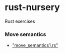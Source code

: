 # rust-nursery
Rust exercises

### Move semantics

- ["move_semantics1.rs"](https://play.rust-lang.org/?code=%2F%2F%0D%0A%2F%2F+move1.rs%0D%0A%2F%2F%0D%0A%2F%2F+This+example+requries+familiarity+with+operator+overloading.%0D%0A%2F%2F%0D%0A%0D%0Afn+main%28%29+%7B%0D%0A++++%2F%2F+String+from+str%0D%0A++++let+foo+%3D+String%3A%3Afrom%28%22Hello%22%29%3B%0D%0A%0D%0A++++%2F%2F+concatenate+String+type+with+str+using+overloaded+%2B+operator+%28see+string.rs+on+how+%60Add%60+trait+is+impl+for+String%29%0D%0A++++let+_bar+%3D+foo+%2B+%22+world%21%22%3B%0D%0A%0D%0A++++%2F%2F+Why+compilator+complains+about+the+move%3F+%28scroll+down+for+answer%29%0D%0A++++println%21%28%22%7B%7D%22%2C+foo%29%3B%0D%0A%7D%0D%0A%0D%0A%0D%0A%0D%0A%0D%0A%0D%0A%0D%0A%0D%0A%0D%0A%0D%0A%0D%0A%0D%0A%0D%0A%0D%0A%0D%0A%0D%0A%0D%0A%0D%0A%0D%0A%0D%0A%0D%0A%0D%0A%0D%0A%0D%0A%0D%0A%0D%0A%0D%0A%0D%0A%0D%0A%0D%0A%0D%0A%0D%0A%0D%0A%0D%0A%0D%0A%0D%0A%0D%0A%0D%0A%0D%0A%0D%0A%0D%0A%0D%0A%0D%0A%0D%0A%0D%0A%2F%2F%0D%0A%2F%2F+ANSWER%3A%0D%0A%2F%2F+%2B+operator+is+overloaded+for+String+and+in+the+following+way%3A%0D%0A%2F%2F+%60%60%60%0D%0A%2F%2F+impl%3C%27a%3E+Add%3C%26%27a+str%3E+for+String+%7B%0D%0A%2F%2F+++++type+Output+%3D+String%3B%0D%0A%2F%2F+%0D%0A%2F%2F+++++%23%5Binline%5D%0D%0A%2F%2F+++++fn+add%28mut+self%2C+other%3A+%26str%29+-%3E+String+%7B%0D%0A%2F%2F+++++++++self.push_str%28other%29%3B%0D%0A%2F%2F+++++++++self%0D%0A%2F%2F+++++%7D%0D%0A%2F%2F+%7D%0D%0A%2F%2F+%60%60%60+%0D%0A%2F%2F%0D%0A%2F%2F+It+means+%60Add%60+function+takes+%60self%60+as+mutable+and+compiler+applies+a+rule+that+there+is+either+one+mutable+reference+or+any+number+of+immutable+references%2C%0D%0A%2F%2F+so+%60print%60+cannot+borrow+%60foo%60+as+immutable.%0D%0A%2F%2F+Simply+put%3A+values+%60foo%60+cannot+be+used+after+move.%0D%0A%2F%2F+)

